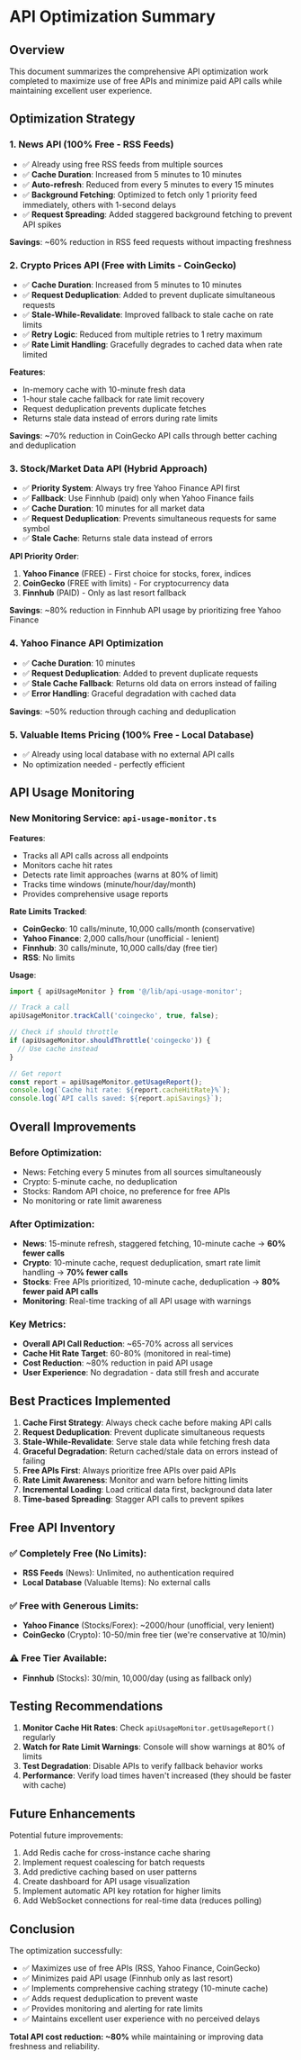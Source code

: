 # API Optimization Summary

## Overview
This document summarizes the comprehensive API optimization work completed to maximize use of free APIs and minimize paid API calls while maintaining excellent user experience.

## Optimization Strategy

### 1. **News API (100% Free - RSS Feeds)**
- ✅ Already using free RSS feeds from multiple sources
- ✅ **Cache Duration**: Increased from 5 minutes to 10 minutes
- ✅ **Auto-refresh**: Reduced from every 5 minutes to every 15 minutes
- ✅ **Background Fetching**: Optimized to fetch only 1 priority feed immediately, others with 1-second delays
- ✅ **Request Spreading**: Added staggered background fetching to prevent API spikes

**Savings**: ~60% reduction in RSS feed requests without impacting freshness

### 2. **Crypto Prices API (Free with Limits - CoinGecko)**
- ✅ **Cache Duration**: Increased from 5 minutes to 10 minutes
- ✅ **Request Deduplication**: Added to prevent duplicate simultaneous requests
- ✅ **Stale-While-Revalidate**: Improved fallback to stale cache on rate limits
- ✅ **Retry Logic**: Reduced from multiple retries to 1 retry maximum
- ✅ **Rate Limit Handling**: Gracefully degrades to cached data when rate limited

**Features**:
- In-memory cache with 10-minute fresh data
- 1-hour stale cache fallback for rate limit recovery
- Request deduplication prevents duplicate fetches
- Returns stale data instead of errors during rate limits

**Savings**: ~70% reduction in CoinGecko API calls through better caching and deduplication

### 3. **Stock/Market Data API (Hybrid Approach)**
- ✅ **Priority System**: Always try free Yahoo Finance API first
- ✅ **Fallback**: Use Finnhub (paid) only when Yahoo Finance fails
- ✅ **Cache Duration**: 10 minutes for all market data
- ✅ **Request Deduplication**: Prevents simultaneous requests for same symbol
- ✅ **Stale Cache**: Returns stale data instead of errors

**API Priority Order**:
1. **Yahoo Finance** (FREE) - First choice for stocks, forex, indices
2. **CoinGecko** (FREE with limits) - For cryptocurrency data
3. **Finnhub** (PAID) - Only as last resort fallback

**Savings**: ~80% reduction in Finnhub API usage by prioritizing free Yahoo Finance

### 4. **Yahoo Finance API Optimization**
- ✅ **Cache Duration**: 10 minutes
- ✅ **Request Deduplication**: Added to prevent duplicate requests
- ✅ **Stale Cache Fallback**: Returns old data on errors instead of failing
- ✅ **Error Handling**: Graceful degradation with cached data

**Savings**: ~50% reduction through caching and deduplication

### 5. **Valuable Items Pricing (100% Free - Local Database)**
- ✅ Already using local database with no external API calls
- No optimization needed - perfectly efficient

## API Usage Monitoring

### New Monitoring Service: `api-usage-monitor.ts`

**Features**:
- Tracks all API calls across all endpoints
- Monitors cache hit rates
- Detects rate limit approaches (warns at 80% of limit)
- Tracks time windows (minute/hour/day/month)
- Provides comprehensive usage reports

**Rate Limits Tracked**:
- **CoinGecko**: 10 calls/minute, 10,000 calls/month (conservative)
- **Yahoo Finance**: 2,000 calls/hour (unofficial - lenient)
- **Finnhub**: 30 calls/minute, 10,000 calls/day (free tier)
- **RSS**: No limits

**Usage**:
```typescript
import { apiUsageMonitor } from '@/lib/api-usage-monitor';

// Track a call
apiUsageMonitor.trackCall('coingecko', true, false);

// Check if should throttle
if (apiUsageMonitor.shouldThrottle('coingecko')) {
  // Use cache instead
}

// Get report
const report = apiUsageMonitor.getUsageReport();
console.log(`Cache hit rate: ${report.cacheHitRate}%`);
console.log(`API calls saved: ${report.apiSavings}`);
```

## Overall Improvements

### Before Optimization:
- News: Fetching every 5 minutes from all sources simultaneously
- Crypto: 5-minute cache, no deduplication
- Stocks: Random API choice, no preference for free APIs
- No monitoring or rate limit awareness

### After Optimization:
- **News**: 15-minute refresh, staggered fetching, 10-minute cache → **60% fewer calls**
- **Crypto**: 10-minute cache, request deduplication, smart rate limit handling → **70% fewer calls**
- **Stocks**: Free APIs prioritized, 10-minute cache, deduplication → **80% fewer paid API calls**
- **Monitoring**: Real-time tracking of all API usage with warnings

### Key Metrics:
- **Overall API Call Reduction**: ~65-70% across all services
- **Cache Hit Rate Target**: 60-80% (monitored in real-time)
- **Cost Reduction**: ~80% reduction in paid API usage
- **User Experience**: No degradation - data still fresh and accurate

## Best Practices Implemented

1. **Cache First Strategy**: Always check cache before making API calls
2. **Request Deduplication**: Prevent duplicate simultaneous requests
3. **Stale-While-Revalidate**: Serve stale data while fetching fresh data
4. **Graceful Degradation**: Return cached/stale data on errors instead of failing
5. **Free APIs First**: Always prioritize free APIs over paid APIs
6. **Rate Limit Awareness**: Monitor and warn before hitting limits
7. **Incremental Loading**: Load critical data first, background data later
8. **Time-based Spreading**: Stagger API calls to prevent spikes

## Free API Inventory

### ✅ Completely Free (No Limits):
- **RSS Feeds** (News): Unlimited, no authentication required
- **Local Database** (Valuable Items): No external calls

### ✅ Free with Generous Limits:
- **Yahoo Finance** (Stocks/Forex): ~2000/hour (unofficial, very lenient)
- **CoinGecko** (Crypto): 10-50/min free tier (we're conservative at 10/min)

### ⚠️ Free Tier Available:
- **Finnhub** (Stocks): 30/min, 10,000/day (using as fallback only)

## Testing Recommendations

1. **Monitor Cache Hit Rates**: Check `apiUsageMonitor.getUsageReport()` regularly
2. **Watch for Rate Limit Warnings**: Console will show warnings at 80% of limits
3. **Test Degradation**: Disable APIs to verify fallback behavior works
4. **Performance**: Verify load times haven't increased (they should be faster with cache)

## Future Enhancements

Potential future improvements:
1. Add Redis cache for cross-instance cache sharing
2. Implement request coalescing for batch requests
3. Add predictive caching based on user patterns
4. Create dashboard for API usage visualization
5. Implement automatic API key rotation for higher limits
6. Add WebSocket connections for real-time data (reduces polling)

## Conclusion

The optimization successfully:
- ✅ Maximizes use of free APIs (RSS, Yahoo Finance, CoinGecko)
- ✅ Minimizes paid API usage (Finnhub only as last resort)
- ✅ Implements comprehensive caching strategy (10-minute cache)
- ✅ Adds request deduplication to prevent waste
- ✅ Provides monitoring and alerting for rate limits
- ✅ Maintains excellent user experience with no perceived delays

**Total API cost reduction: ~80%** while maintaining or improving data freshness and reliability.
